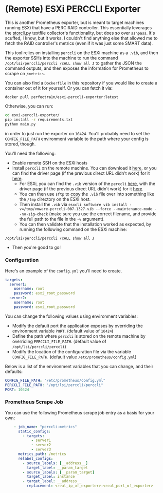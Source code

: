 # (Remote) ESXi PERCCLI Exporter

This is another Prometheus exporter, but is meant to target machines running ESXi that have a PERC RAID controller. This essentially leverages the [storcli.py](https://github.com/prometheus-community/node-exporter-textfile-collector-scripts/blob/f5c56e75208e5d1ba4ce90b8285e924ec3e17cda/storcli.py) textfile collector's functionality, but does so over `sshpass`. It's scuffed, I know, but it works. I couldn't find anything else that allowed me to fetch the RAID controller's metrics (even if it was just some SMART data).

This tool relies on installing `perccli` on the ESXi machine as a `.vib`, and then the exporter SSHs into the machine to run the command `/opt/lsi/perccli/perccli /cALL show all J` to gather the JSON the command outputs, and then exposes the information for Prometheus to scrape on `/metrics`.

You can also find a `Dockerfile` in this repository if you would like to create a container out of it for yourself. Or you can fetch it via:
```
docker pull perfectra1n/esxi-perccli-exporter:latest
```

Otherwise, you can run:

```bash
cd esxi-perccli-exporter/
pip install -r requirements.txt
python main.py
```
in order to just run the exporter on `10424`. You'll probably need to set the `CONFIG_FILE_PATH` environment variable to the path where your config is stored, though.

You'll need the following:

- Enable remote SSH on the ESXi hosts
- Install `perccli` on the remote machine. You can download it [here](https://dl.dell.com/FOLDER04470715M/1/perccli_7.1-007.0127_linux.tar.gz), or you can find the driver page (if the previous direct URL didn't work) for it [here](https://www.dell.com/support/home/en-us/drivers/driversdetails?driverid=f48c2).
  - For ESXi, you can find the `.vib` version of the `perccli` [here](https://dl.dell.com/FOLDER04827986M/1/VMware_PERCCLI_6WTDV_7.3-007.0318.tar.gz), with the driver page (if the previous direct URL didn't work) for it [here](https://www.dell.com/support/home/en-us/drivers/driversdetails?driverid=6wtdv).
  - You can then use `sftp` to copy the `.vib` file over into something like the `/tmp` directory on the ESXi host.
  - Then install the `.vib` via `esxcli software vib install -v=/tmp/vmware-perccli-007.1327.vib --force --maintenance-mode --no-sig-check` (make sure you use the correct filename, and provide the full path to the file in the `-v` argument).
  - You can then validate that the installation worked as expected, by running the following command on the ESXi machine:
```bash
/opt/lsi/perccli/perccli /cALL show all J
```
  - Then you're good to go!

### Configuration

Here's an example of the `config.yml` you'll need to create.

```yaml
targets:
  server1:
    username: root
    password: esxi_root_password
  server2:
    username: root
    password: esxi_root_password
```

You can change the following values using environment variables:
- Modify the default port the application exposes by overriding the environment variable `PORT`. (default value of `10424`)
- Define the path where `perccli` is stored on the remote machine by overriding `PERCCLI_FILE_PATH`. (default value of `/opt/lsi/perccli/perccli`)
- Modify the location of the configuration file via the variable `CONFIG_FILE_PATH`. (default value `/etc/prometheus/config.yml`)

Below is a list of the environment variables that you can change, and their defaults:
```yaml
CONFIG_FILE_PATH: "/etc/prometheus/config.yml"
PERCCLI_FILE_PATH: "/opt/lsi/perccli/perccli"
PORT: 10424
```

### Prometheus Scrape Job

You can use the following Prometheus scrape job entry as a basis for your own:

```yaml
    - job_name: "perccli-metrics"
      static_configs:
        - targets:
            - server1
            - server2
            - server3
      metrics_path: /metrics
      relabel_configs:
        - source_labels: [__address__]
          target_label: __param_target
        - source_labels: [__param_target]
          target_label: instance
        - target_label: __address__
          replacement: <real_ip_of_exporter>:<real_port_of_exporter>
```
